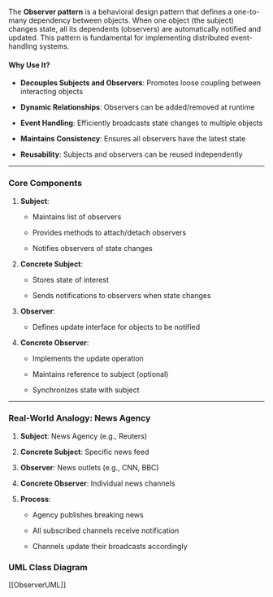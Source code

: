 The **Observer pattern** is a behavioral design pattern that defines a one-to-many dependency between objects. When one object (the subject) changes state, all its dependents (observers) are automatically notified and updated. This pattern is fundamental for implementing distributed event-handling systems.

#### Why Use It?

- **Decouples Subjects and Observers**: Promotes loose coupling between interacting objects
    
- **Dynamic Relationships**: Observers can be added/removed at runtime
    
- **Event Handling**: Efficiently broadcasts state changes to multiple objects
    
- **Maintains Consistency**: Ensures all observers have the latest state
    
- **Reusability**: Subjects and observers can be reused independently
    

---

### Core Components

1. **Subject**:
    
    - Maintains list of observers
        
    - Provides methods to attach/detach observers
        
    - Notifies observers of state changes
        
2. **Concrete Subject**:
    
    - Stores state of interest
        
    - Sends notifications to observers when state changes
        
3. **Observer**:
    
    - Defines update interface for objects to be notified
        
4. **Concrete Observer**:
    
    - Implements the update operation
        
    - Maintains reference to subject (optional)
        
    - Synchronizes state with subject
        

---

### Real-World Analogy: News Agency

1. **Subject**: News Agency (e.g., Reuters)
    
2. **Concrete Subject**: Specific news feed
    
3. **Observer**: News outlets (e.g., CNN, BBC)
    
4. **Concrete Observer**: Individual news channels
    
5. **Process**:
    
    - Agency publishes breaking news
        
    - All subscribed channels receive notification
        
    - Channels update their broadcasts accordingly

### UML Class Diagram
[[ObserverUML]]
